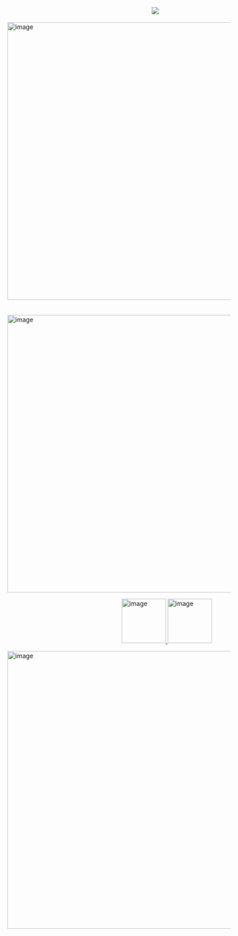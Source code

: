 ㅤㅤㅤㅤㅤㅤㅤㅤㅤㅤㅤㅤㅤㅤㅤㅤㅤㅤㅤㅤㅤㅤㅤㅤㅤ ![](https://komarev.com/ghpvc/?username=N1TEB0I&color=ffcf6f)

<img width="1554" height="626" alt="image" src="https://github.com/user-attachments/assets/06267dd3-d869-4b15-8a40-8561e4b03def" />



ㅤㅤㅤㅤㅤㅤㅤㅤㅤㅤㅤㅤㅤ<img width="1019" height="626" alt="image" src="https://github.com/user-attachments/assets/ec5335ea-6abb-407d-85b4-39f9f1cb05a3" />




ㅤㅤㅤㅤㅤㅤㅤㅤㅤㅤㅤㅤㅤㅤㅤㅤㅤㅤㅤㅤ<a href="https://discordid.netlify.app/?id=873902369354706945"><img width="100" height="100" alt="image" src="https://github.com/user-attachments/assets/258428a0-d361-43a9-962d-5fe566459d36" />  <a href="https://www.tiktok.com/@n1teb0i"><img width="100" height="100" alt="image" src="https://github.com/user-attachments/assets/e8c697f2-5034-4d07-a370-80df782e6fe6" />


></img>


<img width="1554" height="626" alt="image" src="https://github.com/user-attachments/assets/8c289375-43ad-485c-9078-085f9119529b" />

